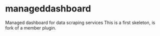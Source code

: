 # manageddashboard
Managed dashboard for data scraping services
This is a first skeleton, is fork of a member plugin.
